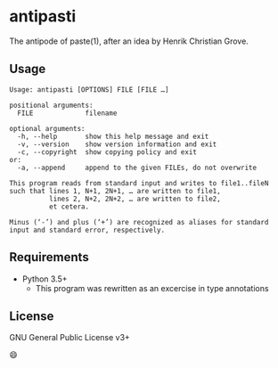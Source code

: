 # antipasti

The antipode of paste(1), after an idea by Henrik Christian Grove.

## Usage

```
Usage: antipasti [OPTIONS] FILE [FILE …]

positional arguments:
  FILE             filename

optional arguments:
  -h, --help       show this help message and exit
  -v, --version    show version information and exit
  -c, --copyright  show copying policy and exit
or:
  -a, --append     append to the given FILEs, do not overwrite

This program reads from standard input and writes to file1..fileN
such that lines 1, N+1, 2N+1, … are written to file1,
          lines 2, N+2, 2N+2, … are written to file2,
          et cetera.

Minus (‘-’) and plus (‘+’) are recognized as aliases for standard
input and standard error, respectively.
```

## Requirements

* Python 3.5+
  * This program was rewritten as an excercise in type annotations

## License

GNU General Public License v3+

:smile:
